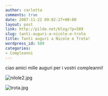 ```yaml
---
author: carlotta
comments: true
date: 2007-11-22 09:02:27+00:00
layout: post
link: http://pilde.net/blog/?p=589
slug: tanti-auguri-a-nicole-e-trota
title: Tanti auguri a Nicole e Trota!
wordpress_id: 589
categories:
- Compleanni
---
```


ciao amici mille auguri per i vostri compleanni! 

![nilole2.jpg]({{baseurl}}/uploads/2007/11/nilole2.jpg)




![trota.jpg]({{baseurl}}/uploads/2007/11/trota.jpg)





